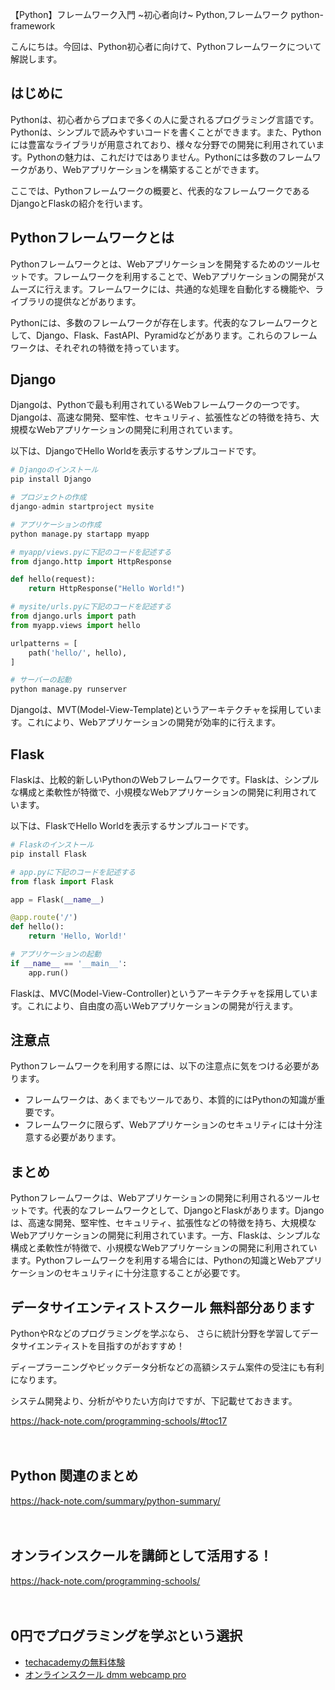 【Python】フレームワーク入門 ~初心者向け~
Python,フレームワーク
python-framework

こんにちは。今回は、Python初心者に向けて、Pythonフレームワークについて解説します。

## はじめに

Pythonは、初心者からプロまで多くの人に愛されるプログラミング言語です。Pythonは、シンプルで読みやすいコードを書くことができます。また、Pythonには豊富なライブラリが用意されており、様々な分野での開発に利用されています。Pythonの魅力は、これだけではありません。Pythonには多数のフレームワークがあり、Webアプリケーションを構築することができます。

ここでは、Pythonフレームワークの概要と、代表的なフレームワークであるDjangoとFlaskの紹介を行います。

## Pythonフレームワークとは

Pythonフレームワークとは、Webアプリケーションを開発するためのツールセットです。フレームワークを利用することで、Webアプリケーションの開発がスムーズに行えます。フレームワークには、共通的な処理を自動化する機能や、ライブラリの提供などがあります。

Pythonには、多数のフレームワークが存在します。代表的なフレームワークとして、Django、Flask、FastAPI、Pyramidなどがあります。これらのフレームワークは、それぞれの特徴を持っています。

## Django

Djangoは、Pythonで最も利用されているWebフレームワークの一つです。Djangoは、高速な開発、堅牢性、セキュリティ、拡張性などの特徴を持ち、大規模なWebアプリケーションの開発に利用されています。

以下は、DjangoでHello Worldを表示するサンプルコードです。

```python
# Djangoのインストール
pip install Django

# プロジェクトの作成
django-admin startproject mysite

# アプリケーションの作成
python manage.py startapp myapp
```

```python
# myapp/views.pyに下記のコードを記述する
from django.http import HttpResponse

def hello(request):
    return HttpResponse("Hello World!")
```

```python
# mysite/urls.pyに下記のコードを記述する
from django.urls import path
from myapp.views import hello

urlpatterns = [
    path('hello/', hello),
]
```

```python
# サーバーの起動
python manage.py runserver
```

Djangoは、MVT(Model-View-Template)というアーキテクチャを採用しています。これにより、Webアプリケーションの開発が効率的に行えます。

## Flask

Flaskは、比較的新しいPythonのWebフレームワークです。Flaskは、シンプルな構成と柔軟性が特徴で、小規模なWebアプリケーションの開発に利用されています。

以下は、FlaskでHello Worldを表示するサンプルコードです。

```python
# Flaskのインストール
pip install Flask
```

```python
# app.pyに下記のコードを記述する
from flask import Flask

app = Flask(__name__)

@app.route('/')
def hello():
    return 'Hello, World!'
```

```python
# アプリケーションの起動
if __name__ == '__main__':
    app.run()
```

Flaskは、MVC(Model-View-Controller)というアーキテクチャを採用しています。これにより、自由度の高いWebアプリケーションの開発が行えます。

## 注意点

Pythonフレームワークを利用する際には、以下の注意点に気をつける必要があります。

- フレームワークは、あくまでもツールであり、本質的にはPythonの知識が重要です。
- フレームワークに限らず、Webアプリケーションのセキュリティには十分注意する必要があります。

## まとめ

Pythonフレームワークは、Webアプリケーションの開発に利用されるツールセットです。代表的なフレームワークとして、DjangoとFlaskがあります。Djangoは、高速な開発、堅牢性、セキュリティ、拡張性などの特徴を持ち、大規模なWebアプリケーションの開発に利用されています。一方、Flaskは、シンプルな構成と柔軟性が特徴で、小規模なWebアプリケーションの開発に利用されています。Pythonフレームワークを利用する場合には、Pythonの知識とWebアプリケーションのセキュリティに十分注意することが必要です。

## データサイエンティストスクール 無料部分あります
PythonやRなどのプログラミングを学ぶなら、
さらに統計分野を学習してデータサイエンティストを目指すのがおすすめ！

ディープラーニングやビックデータ分析などの高額システム案件の受注にも有利になります。

システム開発より、分析がやりたい方向けですが、下記載せておきます。

https://hack-note.com/programming-schools/#toc17

　

## Python 関連のまとめ
https://hack-note.com/summary/python-summary/

　

## オンラインスクールを講師として活用する！
https://hack-note.com/programming-schools/

　

## 0円でプログラミングを学ぶという選択
- [techacademyの無料体験](//af.moshimo.com/af/c/click?a_id=2612475&amp;p_id=1555&amp;pc_id=2816&amp;pl_id=22706&amp;url=https%3a%2f%2ftechacademy.jp%2fhtmlcss-trial%3futm_source%3dmoshimo%26utm_medium%3daffiliate%26utm_campaign%3dtextad)
- [オンラインスクール dmm webcamp pro](//af.moshimo.com/af/c/click?a_id=2612482&amp;p_id=1363&amp;pc_id=2297&amp;pl_id=39999&amp;guid=on)


